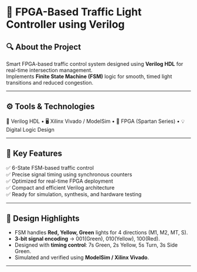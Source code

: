 # 🚦 FPGA-Based Traffic Light Controller using Verilog  

## 🔍 **About the Project**
Smart FPGA-based traffic control system designed using **Verilog HDL** for real-time intersection management.  
Implements **Finite State Machine (FSM)** logic for smooth, timed light transitions and reduced congestion.  

---

## ⚙️ **Tools & Technologies**
🧠 Verilog HDL 
• 🖥️ Xilinx Vivado / ModelSim
• 🔌 FPGA (Spartan Series) 
• 💡 Digital Logic Design  

---

## 🧩 **Key Features**
✅ 6-State FSM-based traffic control  
✅ Precise signal timing using synchronous counters  
✅ Optimized for real-time FPGA deployment  
✅ Compact and efficient Verilog architecture  
✅ Ready for simulation, synthesis, and hardware testing  

---

## 🔧 **Design Highlights**
- FSM handles **Red, Yellow, Green** lights for 4 directions (M1, M2, MT, S).  
- **3-bit signal encoding** → 001(Green), 010(Yellow), 100(Red).  
- Designed with **timing control**: 7s Green, 2s Yellow, 5s Turn, 3s Side Green.  
- Simulated and verified using **ModelSim / Xilinx Vivado**.  

---


